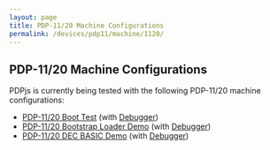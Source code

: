 ```yaml
---
layout: page
title: PDP-11/20 Machine Configurations
permalink: /devices/pdp11/machine/1120/
---
```


PDP-11/20 Machine Configurations
--------------------------------

PDPjs is currently being tested with the following PDP-11/20 machine configurations:

* [PDP-11/20 Boot Test](/devices/pdp11/machine/1120/test/) (with [Debugger](/devices/pdp11/machine/1120/test/debugger/))
* [PDP-11/20 Bootstrap Loader Demo](/devices/pdp11/machine/1120/bootstrap/) (with [Debugger](/devices/pdp11/machine/1120/bootstrap/debugger/))
* [PDP-11/20 DEC BASIC Demo](/devices/pdp11/machine/1120/basic/) (with [Debugger](/devices/pdp11/machine/1120/basic/debugger/))

